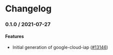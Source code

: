 # Changelog

### 0.1.0 / 2021-07-27

#### Features

* Initial generation of google-cloud-iap ([#13146](https://www.github.com/googleapis/google-cloud-ruby/issues/13146))
